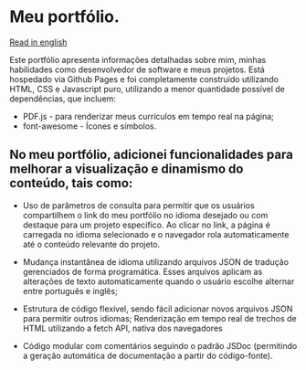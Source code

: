 # Meu portfólio.

[Read in english](README.md)

Este portfólio apresenta informações detalhadas sobre mim, minhas habilidades como desenvolvedor de software e meus projetos. Está hospedado via Github Pages e foi completamente construído utilizando HTML, CSS e Javascript puro, utilizando a menor quantidade possível de dependências, que incluem:

 * PDF.js - para renderizar meus currículos em tempo real na página;
 * font-awesome - Ícones e símbolos.

## No meu portfólio, adicionei funcionalidades para melhorar a visualização e dinamismo do conteúdo, tais como:

 * Uso de parâmetros de consulta para permitir que os usuários compartilhem o link do meu portfólio no idioma desejado ou com destaque para um projeto específico. Ao clicar no link, a página é carregada no idioma selecionado e o navegador rola automaticamente até o conteúdo relevante do projeto.

 * Mudança instantânea de idioma utilizando arquivos JSON de tradução gerenciados de forma programática. Esses arquivos aplicam as alterações de texto automaticamente quando o usuário escolhe alternar entre português e inglês;

 * Estrutura de código flexível, sendo fácil adicionar novos arquivos JSON para permitir outros idiomas; Renderização em tempo real de trechos de HTML utilizando a fetch API, nativa dos navegadores

 * Código modular com comentários seguindo o padrão JSDoc (permitindo a geração automática de documentação a partir do código-fonte).